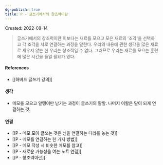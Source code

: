 ```yaml
---
dg-publish: true
title: P - 글쓰기에서의 창조력이란
---
```


Created: 2022-08-14

>글쓰기에서의 창조력이란 이보다는 재료를 모으고 모은 재료의 '조각'을 선택하고 각 조각을 서로 연결하는 과정을 말한다. 우리의 내용에 관한 생각을 많은 재료로 세우지 않는 한 우리는 창조적일 수 없다. 그러므로 우리는 재료를 모으는 훈련에 많은 시간을 들일 필요가 있다.

#### References
- [[하버드 글쓰기 강의]]

#### 생각
- 메모를 모으고 알맹이만 남기는 과정이 글쓰기의 팔할. 나머지 이할은 말이 되게 연결하는 것.

#### 연결
- [[P - 메모 모아 글쓰는 것은 섬을 연결하는 다리를 놓는 것]]
- [[P - 메모를 연결하는 한 가지 방법]]
- [[P - 메모 작성 시 비슷한 메모를 참고]]
- [[P - 새로운 가능성을 여는 노트 연결]]
- [[P - 창조력이란]]
